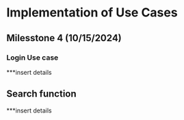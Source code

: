 # Implementation of Use Cases

## Milesstone 4 (10/15/2024)

### Login Use case
***insert details

## Search function
***insert details
